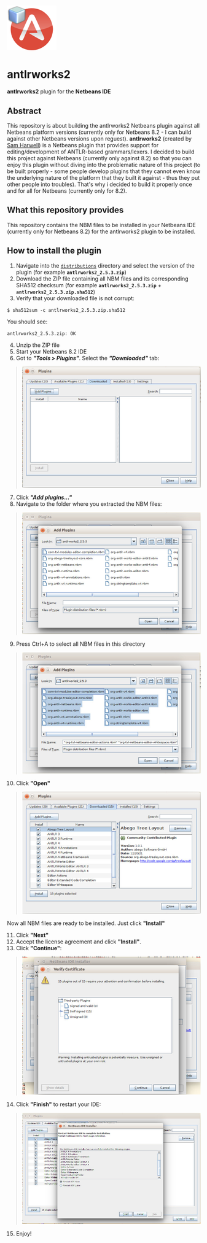 # ![antlrworks2](./logo-antlr-2.png "antlrworks2")
# antlrworks2 

**antlrworks2** plugin for the **Netbeans IDE**

## Abstract

This repository is about building the antlrworks2 Netbeans plugin against all Netbeans platform versions (currently only for Netbeans 8.2 - I can build against other Netbeans versions upon reguest).
**antlrworks2** (created by [Sam Harwell](https://github.com/tunnelvisionlabs/antlrworks2)) is a Netbeans plugin that provides support for editing/development of ANTLR-based grammars/lexers.
I decided to build this project against Netbeans (currently only against 8.2) so that you can enjoy this plugin without diving into the problematic nature of this project (to be built properly - some people develop plugins that they cannot even know the underlying nature of the platform that they built it against - thus they put other people into troubles). That's why i decided to build it properly once and for all for Netbeans (currently only for 8.2).

## What this repository provides

This repository contains the NBM files to be installed in your Netbeans IDE (currently only for Netbeans 8.2) for the antlrworks2 plugin to be installed.

## How to install the plugin

1. Navigate into the [`distributions`](./distributions) directory and select the version of the plugin (for example **`antlrworks2_2.5.3.zip`**)
2. Download the ZIP file containing all NBM files and its corresponding SHA512 checksum (for example **`antlrworks2_2.5.3.zip`** + **`antlrworks2_2.5.3.zip.sha512`**)
3. Verify that your downloaded file is not corrupt:
 >
 ```console
 $ sha512sum -c antlrworks2_2.5.3.zip.sha512
 ```
 You should see:
  >
 ```console
 antlrworks2_2.5.3.zip: OK
 ```
4. Unzip the ZIP file
5. Start your Netbeans 8.2 IDE
6. Got to ***"Tools > Plugins"***. Select the ***"Downloaded"*** tab:
 > ![img_steps_6.jpg](./img/img_steps_6.jpg "Got to Tools > Plugins. Select the Downloaded tab")
7. Click ***"Add plugins..."***
8. Navigate to the folder where you extracted the NBM files:
 > ![img_steps_8.jpg](./img/img_steps_8.jpg "Navigate to the folder where you extracted the NBM files")
9. Press Ctrl+A to select all NBM files in this directory
 > ![img_steps_9.jpg](./img/img_steps_9.jpg "Select all NBM files in this directory")
10. Click **"Open"**
 > ![img_steps_10.jpg](./img/img_steps_10.jpg "Select all NBM files in this directory")

Now all NBM files are ready to be installed. Just click **"Install"**

11. Click **"Next"**
12. Accept the license agreement and click **"Install"**.
13. Click **"Continue"**:
 > ![img_steps_13.jpg](./img/img_steps_13.jpg "Click Continue")
14. Click **"Finish"** to restart your IDE:
 > ![img_steps_14.jpg](./img/img_steps_14.jpg "Click Finish to restart your IDE")
15. Enjoy!
